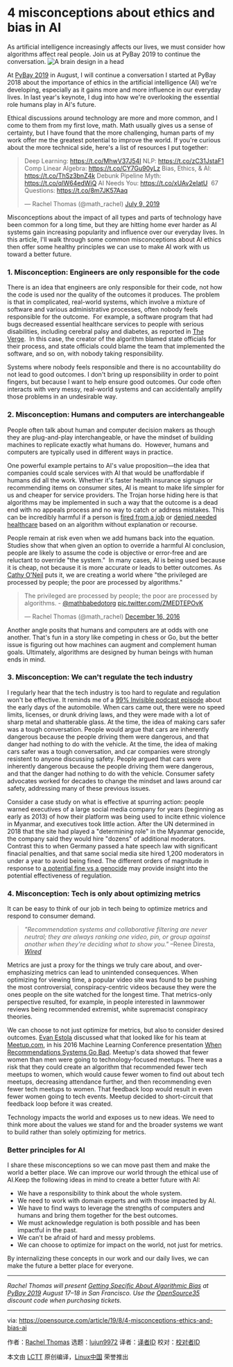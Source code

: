 [#]: collector: (lujun9972)
[#]: translator: ( )
[#]: reviewer: ( )
[#]: publisher: ( )
[#]: url: ( )
[#]: subject: (4 misconceptions about ethics and bias in AI)
[#]: via: (https://opensource.com/article/19/8/4-misconceptions-ethics-and-bias-ai)
[#]: author: (Rachel Thomas https://opensource.com/users/rachel-thomas)

4 misconceptions about ethics and bias in AI
======
As artificial intelligence increasingly affects our lives, we must
consider how algorithms affect real people. Join us at PyBay 2019 to
continue the conversation.
![A brain design in a head][1]

At [PyBay 2019][2] in August, I will continue a conversation I started at PyBay 2018 about the importance of ethics in the artificial intelligence (AI) we're developing, especially as it gains more and more influence in our everyday lives. In last year's keynote, I dug into how we're overlooking the essential role humans play in AI's future.

Ethical discussions around technology are more and more common, and I come to them from my first love, math. Math usually gives us a sense of certainty, but I have found that the more challenging, human parts of my work offer me the greatest potential to improve the world. If you're curious about the more technical side, here's a list of resources I put together:

> Deep Learning: <https://t.co/MhwV37J54I>
>  NLP: <https://t.co/zC31JstaF1>
>  Comp Linear Algebra: <https://t.co/CY7Gu90yLz>
>  Bias, Ethics, &amp; AI: <https://t.co/ThSz3bnZ4k>
>  Debunk Pipeline Myth: <https://t.co/qIW64edWiQ>
>  AI Needs You: <https://t.co/xUAv2eIatU> 
>  67 Questions: <https://t.co/8m7JK57Aaq>
>
> — Rachel Thomas (@math_rachel) [July 9, 2019][3]

Misconceptions about the impact of all types and parts of technology have been common for a long time, but they are hitting home ever harder as AI systems gain increasing popularity and influence over our everyday lives. In this article, I'll walk through some common misconceptions about AI ethics then offer some healthy principles we can use to make AI work with us toward a better future.

### 1\. Misconception: Engineers are only responsible for the code

There is an idea that engineers are only responsible for their code, not how the code is used nor the quality of the outcomes it produces. The problem is that in complicated, real-world systems, which involve a mixture of software and various administrative processes, often nobody feels responsible for the outcome.  For example, a software program that had bugs decreased essential healthcare services to people with serious disabilities, including cerebral palsy and diabetes, as reported in [The Verge][4].  In this case, the creator of the algorithm blamed state officials for their process, and state officials could blame the team that implemented the software, and so on, with nobody taking responsibility.

Systems where nobody feels responsible and there is no accountability do not lead to good outcomes. I don't bring up responsibility in order to point fingers, but because I want to help ensure good outcomes. Our code often interacts with very messy, real-world systems and can accidentally amplify those problems in an undesirable way.

### 2\. Misconception: Humans and computers are interchangeable

People often talk about human and computer decision makers as though they are plug-and-play interchangeable, or have the mindset of building machines to replicate exactly what humans do.  However, humans and computers are typically used in different ways in practice.

One powerful example pertains to AI's value proposition—the idea that companies could scale services with AI that would be unaffordable if humans did all the work. Whether it's faster health insurance signups or recommending items on consumer sites, AI is meant to make life simpler for us and cheaper for service providers. The Trojan horse hiding here is that algorithms may be implemented in such a way that the outcome is a dead end with no appeals process and no way to catch or address mistakes. This can be incredibly harmful if a person is [fired from a job][5] or [denied needed healthcare][4] based on an algorithm without explanation or recourse. 

People remain at risk even when we add humans back into the equation. Studies show that when given an option to override a harmful AI conclusion, people are likely to assume the code is objective or error-free and are reluctant to override "the system."  In many cases, AI is being used because it is cheap, not because it is more accurate or leads to better outcomes. As [Cathy O'Neil][6] puts it, we are creating a world where "the privileged are processed by people; the poor are processed by algorithms."

> The privileged are processed by people; the poor are processed by algorithms. - [@mathbabedotorg][7] [pic.twitter.com/ZMEDTEPOvK][8]
>
> — Rachel Thomas (@math_rachel) [December 16, 2016][9]

Another angle posits that humans and computers are at odds with one another. That's fun in a story like competing in chess or Go, but the better issue is figuring out how machines can augment and complement human goals. Ultimately, algorithms are designed by human beings with human ends in mind.

### 3\. Misconception: We can't regulate the tech industry

I regularly hear that the tech industry is too hard to regulate and regulation won't be effective. It reminds me of a [99% Invisible podcast episode][10] about the early days of the automobile. When cars came out, there were no speed limits, licenses, or drunk driving laws, and they were made with a lot of sharp metal and shatterable glass. At the time, the idea of making cars safer was a tough conversation. People would argue that cars are inherently dangerous because the people driving them were dangerous, and that danger had nothing to do with the vehicle. At the time, the idea of making cars safer was a tough conversation, and car companies were strongly resistent to anyone discussing safety. People argued that cars were inherently dangerous because the people driving them were dangerous, and that the danger had nothing to do with the vehicle. Consumer safety advocates worked for decades to change the mindset and laws around car safety, addressing many of these previous issues.

Consider a case study on what is effective at spurring action: people warned executives of a large social media company for years (beginning as early as 2013) of how their platform was being used to incite ethnic violence in Myanmar, and executives took little action. After the UN determined in 2018 that the site had played a "determining role" in the Myanmar genocide, the company said they would hire "dozens" of additional moderators. Contrast this to when Germany passed a hate speech law with significant finacial penalties, and that same social media site hired 1,200 moderators in under a year to avoid being fined. The different orders of magnitude in response to [a potential fine vs a genocide][11] may provide insight into the potential effectiveness of regulation.

### 4\. Misconception: Tech is only about optimizing metrics

It can be easy to think of our job in tech being to optimize metrics and respond to consumer demand. 

> _"Recommendation systems and collaborative filtering are never neutral; they are always ranking one video, pin, or group against another when they're deciding what to show you."_
>  –Renee Diresta, _[Wired][12]_

Metrics are just a proxy for the things we truly care about, and over-emphasizing metrics can lead to unintended consequences. When optimizing for viewing time, a popular video site was found to be pushing the most controversial, conspiracy-centric videos because they were the ones people on the site watched for the longest time. That metrics-only perspective resulted, for example, in people interested in lawnmower reviews being recommended extremist, white supremacist conspiracy theories.

We can choose to not just optimize for metrics, but also to consider desired outcomes. [Evan Estola][13] discussed what that looked like for his team at [Meetup.com][14], in his 2016 Machine Learning Conference presentation [When Recommendations Systems Go Bad][15]. Meetup's data showed that fewer women than men were going to technology-focused meetups. There was a risk that they could create an algorithm that recommended fewer tech meetups to women, which would cause fewer women to find out about tech meetups, decreasing attendance further, and then recommending even fewer tech meetups to women. That feedback loop would result in even fewer women going to tech events. Meetup decided to short-circuit that feedback loop before it was created.

Technology impacts the world and exposes us to new ideas. We need to think more about the values we stand for and the broader systems we want to build rather than solely optimizing for metrics.

### Better principles for AI

I share these misconceptions so we can move past them and make the world a better place. We can improve our world through the ethical use of AI.Keep the following ideas in mind to create a better future with AI:

  * We have a responsibility to think about the whole system.
  * We need to work with domain experts and with those impacted by AI.
  * We have to find ways to leverage the strengths of computers and humans and bring them together for the best outcomes.
  * We must acknowledge regulation is both possible and has been impactful in the past.
  * We can't be afraid of hard and messy problems.
  * We can choose to optimize for impact on the world, not just for metrics.



By internalizing these concepts in our work and our daily lives, we can make the future a better place for everyone.

* * *

_Rachel Thomas will present [Getting Specific About Algorithmic Bias][16] at [PyBay 2019][17] August 17–18 in San Francisco. Use the [OpenSource35][18] discount code when purchasing tickets._

--------------------------------------------------------------------------------

via: https://opensource.com/article/19/8/4-misconceptions-ethics-and-bias-ai

作者：[Rachel Thomas][a]
选题：[lujun9972][b]
译者：[译者ID](https://github.com/译者ID)
校对：[校对者ID](https://github.com/校对者ID)

本文由 [LCTT](https://github.com/LCTT/TranslateProject) 原创编译，[Linux中国](https://linux.cn/) 荣誉推出

[a]: https://opensource.com/users/rachel-thomas
[b]: https://github.com/lujun9972
[1]: https://opensource.com/sites/default/files/styles/image-full-size/public/lead-images/LAW_patents4abstract_B.png?itok=6RHeRaYh (A brain design in a head)
[2]: http://pybay.com/
[3]: https://twitter.com/math_rachel/status/1148385754982363136?ref_src=twsrc%5Etfw
[4]: https://www.theverge.com/2018/3/21/17144260/healthcare-medicaid-algorithm-arkansas-cerebral-palsy
[5]: https://www.washingtonpost.com/local/education/creative--motivating-and-fired/2012/02/04/gIQAwzZpvR_story.html
[6]: https://twitter.com/math_rachel/status/809810694065385472
[7]: https://twitter.com/mathbabedotorg?ref_src=twsrc%5Etfw
[8]: https://t.co/ZMEDTEPOvK
[9]: https://twitter.com/math_rachel/status/809810694065385472?ref_src=twsrc%5Etfw
[10]: https://99percentinvisible.org/episode/nut-behind-wheel/
[11]: https://www.fast.ai/2018/04/19/facebook/#myanmar
[12]: https://www.wired.com/story/creating-ethical-recommendation-engines/
[13]: https://mlconf.com/speakers/evan-estola/
[14]: http://meetup.com/
[15]: https://mlconf.com/sessions/when-recommendations-systems-go-bad-machine-learn/
[16]: https://pybay.com/speaker/rachel-thomas/
[17]: https://pybay.com/
[18]: https://ti.to/sf-python/pybay2019/discount/OpenSource35
